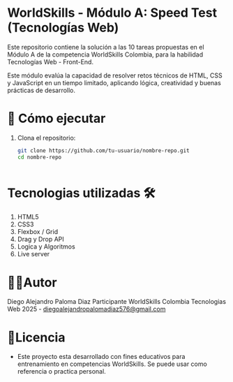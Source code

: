 # WorldSkills - Módulo A: Speed Test (Tecnologías Web)

Este repositorio contiene la solución a las 10 tareas propuestas en el Módulo A de la competencia WorldSkills Colombia, para la habilidad Tecnologías Web - Front-End.

Este módulo evalúa la capacidad de resolver retos técnicos de HTML, CSS y JavaScript en un tiempo limitado, aplicando lógica, creatividad y buenas prácticas de desarrollo.

# 🚀 Cómo ejecutar
  1. Clona el repositorio:
     ```bash
     git clone https://github.com/tu-usuario/nombre-repo.git
     cd nombre-repo
   
# Tecnologias utilizadas 🛠️
  1. HTML5
  2. CSS3
  3. Flexbox / Grid
  4. Drag y Drop API
  5. Logica y Algoritmos
  6. Live server

# 👨‍💻Autor 
Diego Alejandro Paloma Diaz 
Participante WorldSkills Colombia Tecnologias Web 2025 - diegoalejandropalomadiaz576@gmail.com 

# 📄Licencia
 - Este proyecto esta desarrollado con fines educativos para entrenamiento en competencias WorldSkills. Se puede usar como referencia o practica personal.
